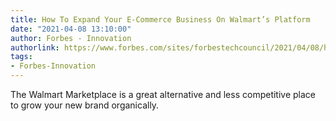 ```yaml
---
title: How To Expand Your E-Commerce Business On Walmart’s Platform
date: "2021-04-08 13:10:00"
author: Forbes - Innovation
authorlink: https://www.forbes.com/sites/forbestechcouncil/2021/04/08/how-to-expand-your-e-commerce-business-on-walmarts-platform/
tags:
- Forbes-Innovation
---
```

The Walmart Marketplace is a great alternative and less competitive place to grow your new brand organically.